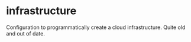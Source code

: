 # infrastructure
Configuration to programmatically create a cloud infrastructure. Quite old and out of date.
